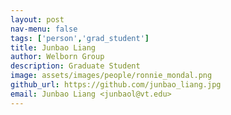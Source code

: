 ```yaml
---
layout: post
nav-menu: false
tags: ['person','grad_student']
title: Junbao Liang 
author: Welborn Group
description: Graduate Student
image: assets/images/people/ronnie_mondal.png
github_url: https://github.com/junbao_liang.jpg
email: Junbao Liang <junbaol@vt.edu>
---
```

